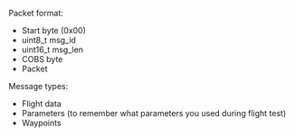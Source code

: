Packet format: 

- Start byte (0x00)
- uint8_t msg_id
- uint16_t msg_len
- COBS byte
- Packet

Message types:
- Flight data
- Parameters (to remember what parameters you used during flight test)
- Waypoints
